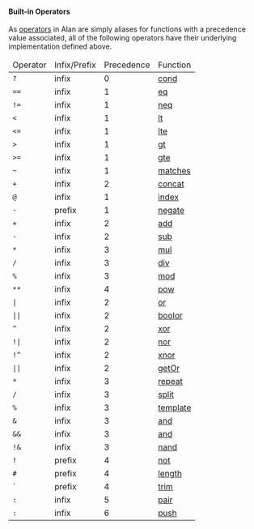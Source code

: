 #### Built-in Operators

As [operators](../operators.md) in Alan are simply aliases for functions with a precedence value associated, all of the following operators have their underlying implementation defined above.

<table>
  <thead>
    <tr>
      <td>Operator</td><td>Infix/Prefix</td><td>Precedence</td><td>Function</td>
    </tr>
  </thead>
  <tbody>
    <tr>
      <td><code>?</code></td><td>infix</td><td>0</td><td><a href="./ternary.md#cond">cond</a></td>
    </tr>
    <tr>
      <td><code>==</code></td><td>infix</td><td>1</td><td><a href="./comparators.md#eq">eq</a></td>
    </tr>
    <tr>
      <td><code>!=</code></td><td>infix</td><td>1</td><td><a href="./comparators.md#neq">neq</a></td>
    </tr>
    <tr>
      <td><code><</code></td><td>infix</td><td>1</td><td><a href="./comparators.md#lt">lt</a></td>
    </tr>
    <tr>
      <td><code><=</code></td><td>infix</td><td>1</td><td><a href="./comparators.md#lte">lte</a></td>
    </tr>
    <tr>
      <td><code>></code></td><td>infix</td><td>1</td><td><a href="./comparators.md#gt">gt</a></td>
    </tr>
    <tr>
      <td><code>>=</code></td><td>infix</td><td>1</td><td><a href="./comparators.md#gte">gte</a></td>
    </tr>
    <tr>
      <td><code>~</code></td><td>infix</td><td>1</td><td><a href="./string_api.md#matches">matches</a></td>
    </tr>
    <tr>
      <td><code>+</code></td><td>infix</td><td>2</td><td><a href="./string_api.md#concat">concat</a></td>
    </tr>
    <tr>
      <td><code>@</code></td><td>infix</td><td>1</td><td><a href="./array_api.md#index">index</a></td>
    </tr>
    <tr>
      <td><code>-</code></td><td>prefix</td><td>1</td><td><a href="./arithmetic.md#negate">negate</a></td>
    </tr>
    <tr>
      <td><code>+</code></td><td>infix</td><td>2</td><td><a href="./arithmetic.md#add">add</a></td>
    </tr>
    <tr>
      <td><code>-</code></td><td>infix</td><td>2</td><td><a href="./arithmetic.md#sub">sub</a></td>
    </tr>
    <tr>
      <td><code>*</code></td><td>infix</td><td>3</td><td><a href="./arithmetic.md#mul">mul</a></td>
    </tr>
    <tr>
      <td><code>/</code></td><td>infix</td><td>3</td><td><a href="./arithmetic.md#div">div</a></td>
    </tr>
    <tr>
      <td><code>%</code></td><td>infix</td><td>3</td><td><a href="./arithmetic.md#mod">mod</a></td>
    </tr>
    <tr>
      <td><code>**</code></td><td>infix</td><td>4</td><td><a href="./arithmetic.md#pow">pow</a></td>
    </tr>
    <tr>
      <td><code>|</code></td><td>infix</td><td>2</td><td><a href="./bitwise.md#or">or</a></td>
    </tr>
    <tr>
      <td><code>||</code></td><td>infix</td><td>2</td><td><a href="./bitwise.md#boolor">boolor</a></td>
    </tr>
    <tr>
      <td><code>^</code></td><td>infix</td><td>2</td><td><a href="./bitwise.md#xor">xor</a></td>
    </tr>
    <tr>
      <td><code>!|</code></td><td>infix</td><td>2</td><td><a href="./bitwise.md#nor">nor</a></td>
    </tr>
    <tr>
      <td><code>!^</code></td><td>infix</td><td>2</td><td><a href="./bitwise.md#xnor">xnor</a></td>
    </tr>
    <tr>
      <td><code>||</code></td><td>infix</td><td>2</td><td><a href="./result_maybe.md#getOr">getOr</a></td>
    </tr>
    <tr>
      <td><code>*</code></td><td>infix</td><td>3</td><td><a href="./array_api.md#repeat">repeat</a></td>
    </tr>
    <tr>
      <td><code>/</code></td><td>infix</td><td>3</td><td><a href="./string_api.md#split">split</a></td>
    </tr>
    <tr>
      <td><code>%</code></td><td>infix</td><td>3</td><td><a href="./string_api.md#template">template</a></td>
    </tr>
    <tr>
      <td><code>&</code></td><td>infix</td><td>3</td><td><a href="./bitwise.md#and">and</a></td>
    </tr>
    <tr>
      <td><code>&&</code></td><td>infix</td><td>3</td><td><a href="./bitwise.md#and">and</a></td>
    </tr>
    <tr>
      <td><code>!&</code></td><td>infix</td><td>3</td><td><a href="./bitwise.md#nand">nand</a></td>
    </tr>
    <tr>
      <td><code>!</code></td><td>prefix</td><td>4</td><td><a href="./bitwise.md#not">not</a></td>
    </tr>
    <tr>
      <td><code>#</code></td><td>prefix</td><td>4</td><td><a href="./string_api.md#length">length</a></td>
    </tr>
    <tr>
      <td><code>`</code></td><td>prefix</td><td>4</td><td><a href="./string_api.md#trim">trim</a></td>
    </tr>
    <tr>
      <td><code>:</code></td><td>infix</td><td>5</td><td><a href="./ternary.md#pair">pair</a></td>
    </tr>
    <tr>
      <td><code>:</code></td><td>infix</td><td>6</td><td><a href="./array_api.md#push">push</a></td>
    </tr>
  </tbody>
</table>